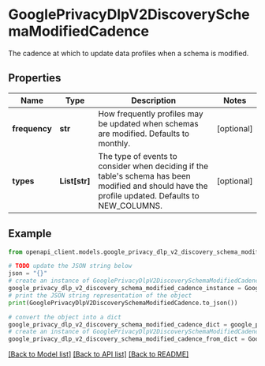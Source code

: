 # GooglePrivacyDlpV2DiscoverySchemaModifiedCadence

The cadence at which to update data profiles when a schema is modified.

## Properties

Name | Type | Description | Notes
------------ | ------------- | ------------- | -------------
**frequency** | **str** | How frequently profiles may be updated when schemas are modified. Defaults to monthly. | [optional] 
**types** | **List[str]** | The type of events to consider when deciding if the table&#39;s schema has been modified and should have the profile updated. Defaults to NEW_COLUMNS. | [optional] 

## Example

```python
from openapi_client.models.google_privacy_dlp_v2_discovery_schema_modified_cadence import GooglePrivacyDlpV2DiscoverySchemaModifiedCadence

# TODO update the JSON string below
json = "{}"
# create an instance of GooglePrivacyDlpV2DiscoverySchemaModifiedCadence from a JSON string
google_privacy_dlp_v2_discovery_schema_modified_cadence_instance = GooglePrivacyDlpV2DiscoverySchemaModifiedCadence.from_json(json)
# print the JSON string representation of the object
print(GooglePrivacyDlpV2DiscoverySchemaModifiedCadence.to_json())

# convert the object into a dict
google_privacy_dlp_v2_discovery_schema_modified_cadence_dict = google_privacy_dlp_v2_discovery_schema_modified_cadence_instance.to_dict()
# create an instance of GooglePrivacyDlpV2DiscoverySchemaModifiedCadence from a dict
google_privacy_dlp_v2_discovery_schema_modified_cadence_from_dict = GooglePrivacyDlpV2DiscoverySchemaModifiedCadence.from_dict(google_privacy_dlp_v2_discovery_schema_modified_cadence_dict)
```
[[Back to Model list]](../README.md#documentation-for-models) [[Back to API list]](../README.md#documentation-for-api-endpoints) [[Back to README]](../README.md)


